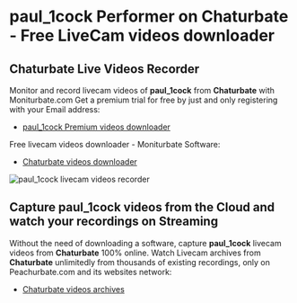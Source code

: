 # paul_1cock Performer on Chaturbate - Free LiveCam videos downloader

## Chaturbate Live Videos Recorder

Monitor and record livecam videos of **paul_1cock** from **Chaturbate** with Moniturbate.com
Get a premium trial for free by just and only registering with your Email address:
* [paul_1cock Premium videos downloader](https://moniturbate.com/request-demo-licence-key.html)

Free livecam videos downloader - Moniturbate Software:
* [Chaturbate videos downloader](https://moniturbate.com/moniturbate-download-software.html)

![paul_1cock livecam videos recorder](https://peachurnet.com/templates/moniturbate-software.png)


## Capture paul_1cock videos from the Cloud and watch your recordings on Streaming

Without the need of downloading a software, capture **paul_1cock** livecam videos from **Chaturbate** 100% online.
Watch Livecam archives from **Chaturbate** unlimitedly from thousands of existing recordings, only on Peachurbate.com and its websites network:
* [Chaturbate videos archives](https://peachurnet.com/)